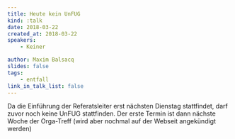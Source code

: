 ```yaml
---
title: Heute kein UnFUG
kind: :talk
date: 2018-03-22
created_at: 2018-03-22
speakers:
    - Keiner

author: Maxim Balsacq
slides: false
tags:
    - entfall
link_in_talk_list: false
---
```


Da die Einführung der Referatsleiter erst nächsten Dienstag stattfindet, darf zuvor noch keine UnFUG stattfinden.
Der erste Termin ist dann nächste Woche der Orga-Treff (wird aber nochmal auf der Webseit angekündigt werden)

